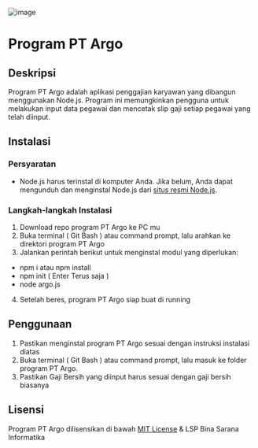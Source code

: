 ![image](https://github.com/afdipratama/LSP/assets/45161296/f9b09667-fbdf-48ee-9025-3dee25bf38f0)
# Program PT Argo
## Deskripsi
Program PT Argo adalah aplikasi penggajian karyawan yang dibangun menggunakan Node.js. Program ini memungkinkan pengguna untuk melakukan input data pegawai dan mencetak slip gaji setiap pegawai yang telah diinput.

## Instalasi
### Persyaratan
- Node.js harus terinstal di komputer Anda. Jika belum, Anda dapat mengunduh dan menginstal Node.js dari [situs resmi Node.js](https://nodejs.org).

### Langkah-langkah Instalasi
1. Download repo program PT Argo ke PC mu
2. Buka terminal ( Git Bash ) atau command prompt, lalu arahkan ke direktori program PT Argo
3. Jalankan perintah berikut untuk menginstal modul yang diperlukan:
- npm i atau npm install
- npm init ( Enter Terus saja ) 
- node argo.js
4. Setelah beres, program PT Argo siap buat di running

## Penggunaan
1. Pastikan menginstal program PT Argo sesuai dengan instruksi instalasi diatas
2. Buka terminal ( Git Bash ) atau command prompt, lalu masuk ke folder program PT Argo.
3. Pastikan Gaji Bersih yang diinput harus sesuai dengan gaji bersih biasanya

## Lisensi
Program PT Argo dilisensikan di bawah [MIT License](LICENSE) & LSP Bina Sarana Informatika
